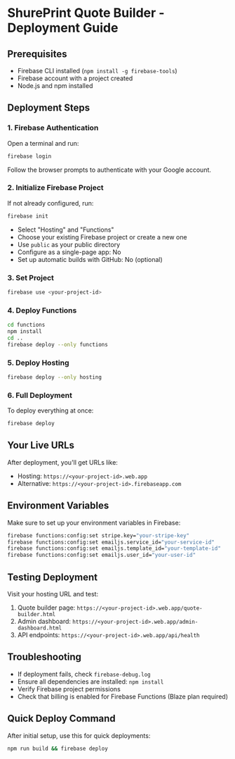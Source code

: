 # ShurePrint Quote Builder - Deployment Guide

## Prerequisites
- Firebase CLI installed (`npm install -g firebase-tools`)
- Firebase account with a project created
- Node.js and npm installed

## Deployment Steps

### 1. Firebase Authentication
Open a terminal and run:
```bash
firebase login
```
Follow the browser prompts to authenticate with your Google account.

### 2. Initialize Firebase Project
If not already configured, run:
```bash
firebase init
```
- Select "Hosting" and "Functions"
- Choose your existing Firebase project or create a new one
- Use `public` as your public directory
- Configure as a single-page app: No
- Set up automatic builds with GitHub: No (optional)

### 3. Set Project
```bash
firebase use <your-project-id>
```

### 4. Deploy Functions
```bash
cd functions
npm install
cd ..
firebase deploy --only functions
```

### 5. Deploy Hosting
```bash
firebase deploy --only hosting
```

### 6. Full Deployment
To deploy everything at once:
```bash
firebase deploy
```

## Your Live URLs
After deployment, you'll get URLs like:
- Hosting: `https://<your-project-id>.web.app`
- Alternative: `https://<your-project-id>.firebaseapp.com`

## Environment Variables
Make sure to set up your environment variables in Firebase:
```bash
firebase functions:config:set stripe.key="your-stripe-key"
firebase functions:config:set emailjs.service_id="your-service-id"
firebase functions:config:set emailjs.template_id="your-template-id"
firebase functions:config:set emailjs.user_id="your-user-id"
```

## Testing Deployment
Visit your hosting URL and test:
1. Quote builder page: `https://<your-project-id>.web.app/quote-builder.html`
2. Admin dashboard: `https://<your-project-id>.web.app/admin-dashboard.html`
3. API endpoints: `https://<your-project-id>.web.app/api/health`

## Troubleshooting
- If deployment fails, check `firebase-debug.log`
- Ensure all dependencies are installed: `npm install`
- Verify Firebase project permissions
- Check that billing is enabled for Firebase Functions (Blaze plan required)

## Quick Deploy Command
After initial setup, use this for quick deployments:
```bash
npm run build && firebase deploy
```
